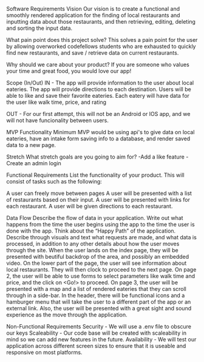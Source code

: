Software Requirements
Vision
Our vision is to create a functional and smoothly rendered application for the finding of local restaurants
and inputting data about those restaurants, and then retrieving, editing, deleting and sorting the input data.

What pain point does this project solve?
This solves a pain point for the user by allowing overworked codefellows students who are exhausted to quickly
find new restaurants, and save / retrieve data on current restaurants.

Why should we care about your product?
If you are someone who values your time and great food, you would love our app!

Scope (In/Out)
IN - 
The app will provide information to the user about local eateries.
The app will provide directions to each destination.
Users will be able to like and save their favorite eateries.
Each eatery will have data for the user like walk time, price, and rating

OUT -
For our first attempt, this will not be an Android or IOS app, and we will not have funcionality between users. 

MVP Functionality
Minimum MVP would be using api's to give data on local eateries, have an intake form saving info to a database, 
and render saved data to a new page.

Stretch
What stretch goals are you going to aim for?
-Add a like feature
-Create an admin login

Functional Requirements
List the functionality of your product. This will consist of tasks such as the following:

A user can freely move between pages
A user will be presented with a list of restaurants based on their input.
A user will be presented with links for each restaurant.
A user will be given directions to each restaurant.

Data Flow
Describe the flow of data in your application. Write out what happens from the time the user begins using the app to the time the user is done with the app. Think about the “Happy Path” of the application. Describe through visuals and text what requests are made, and what data is processed, in addition to any other details about how the user moves through the site.
When the user lands on the index page, they will be presented with beutiful backdrop of the area, 
and possibly an embedded video. On the lower part of the page, the user will see information about local restaurants. 
They will then clock to proceed to the next page. 
On page 2, the user will be able to use forms to select parameters 
like walk time and price, and the click on <Go!> to proceed. 
On page 3, the user will be presented with a map and a list of rendered eateries that they can scroll through in a side-bar.
In the header, there will be functional icons and a hamburger menu that will take the user to a different part of the 
app or an external link. Also, the user will be presented with a great sight and sound experience as the move through the application. 

Non-Functional Requirements
Security - We will use a .env file to obscure our keys
Scaleability - Our code base will be created with scaleability in mind so we can add new features in the future.
Availability - We will test our application across different screen sizes to ensure that it is useable and responsive on most platforms.
